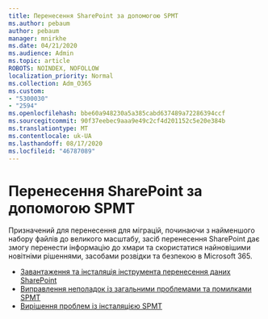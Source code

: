 ```yaml
---
title: Перенесення SharePoint за допомогою SPMT
ms.author: pebaum
author: pebaum
manager: mnirkhe
ms.date: 04/21/2020
ms.audience: Admin
ms.topic: article
ROBOTS: NOINDEX, NOFOLLOW
localization_priority: Normal
ms.collection: Adm_O365
ms.custom:
- "5300030"
- "2594"
ms.openlocfilehash: bbe60a948230a5a385cabd637489a72286394ccf
ms.sourcegitcommit: 90f37eebec9aaa9e49c2cf4d201152c5e20e384b
ms.translationtype: MT
ms.contentlocale: uk-UA
ms.lasthandoff: 08/17/2020
ms.locfileid: "46787089"
---
```

# <a name="sharepoint-migration-with-spmt"></a>Перенесення SharePoint за допомогою SPMT

Призначений для перенесення для міграцій, починаючи з найменшого набору файлів до великого масштабу, засіб перенесення SharePoint дає змогу перенести інформацію до хмари та скористатися найновішими новітніми рішеннями, засобами розвідки та безпекою в Microsoft 365.

- [Завантаження та інсталяція інструмента перенесення даних SharePoint](https://docs.microsoft.com/sharepointmigration/introducing-the-sharepoint-migration-tool)
- [Виправлення неполадок із загальними проблемами та помилками SPMT](https://docs.microsoft.com/sharepointmigration/troubleshooting-common-spmt-issues)
- [Вирішення проблем із інсталяцією SPMT](https://docs.microsoft.com/sharepointmigration/spmt-install-issues#troubleshooting-spmt-installation-issues)
